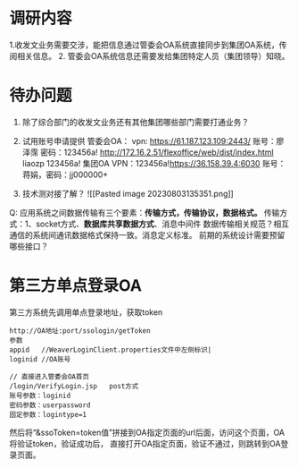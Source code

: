 # 调研内容
1.收发文业务需要交涉，能把信息通过管委会OA系统直接同步到集团OA系统，传阅相关信息。
2. 管委会OA系统信息还需要发给集团特定人员（集团领导）知晓。

# 待办问题

 1. 除了综合部门的收发文业务还有其他集团哪些部门需要打通业务？
 2. 试用账号申请提供
 管委会OA：
 vpn: https://61.187.123.109:2443/  账号：廖泽霈  密码：123456a!
 http://172.16.2.51/flexoffice/web/dist/index.html  liaozp 123456a!
 集团OA VPN：123456a!https://36.158.39.4:6030   账号：蒋娟，密码：jj000000+

3. 技术测对接了解？
![[Pasted image 20230803135351.png]]

Q: 应用系统之间数据传输有三个要素：**传输方式，传输协议，数据格式。**
传输方式：1、socket方式、**数据库共享数据方式**、消息中间件
数据传输相关规范？相互通信的系统间通讯数据格式保持一致。消息定义标准。
前期的系统设计需要预留哪些接口？


# 第三方单点登录OA
第三方系统先调用单点登录地址，获取token
```
http://OA地址:port/ssologin/getToken
参数
appid   //WeaverLoginClient.properties文件中左侧标识|
loginid //OA账号
```

```
// 直接进入管委会OA首页
/login/VerifyLogin.jsp   post方式
账号参数：loginid
密码参数：userpassword
固定参数：logintype=1
```
然后将“&ssoToken=token值”拼接到OA指定页面的url后面，访问这个页面，OA将验证token，验证成功后， 直接打开OA指定页面，验证不通过，则跳转到OA登录页面。